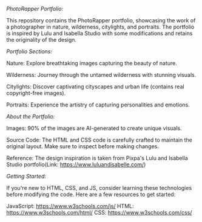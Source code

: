 *PhotoRapper Portfolio:*

This repository contains the PhotoRapper portfolio, showcasing the work of a photographer in nature, wilderness, citylights, and portraits. The portfolio is inspired by Lulu and Isabella Studio with some modifications and retains the originality of the design.

*Portfolio Sections:*

Nature: Explore breathtaking images capturing the beauty of nature.

Wilderness: Journey through the untamed wilderness with stunning visuals.

Citylights: Discover captivating cityscapes and urban life (contains real copyright-free images).

Portraits: Experience the artistry of capturing personalities and emotions.

*About the Portfolio:*

Images: 90% of the images are AI-generated to create unique visuals.

Source Code: The HTML and CSS code is carefully crafted to maintain the original layout. Make sure to inspect before making changes.

Reference: The design inspiration is taken from Pixpa's Lulu and Isabella Studio portfolio(Link: https://www.luluandisabelle.com/)

*Getting Started:*

If you're new to HTML, CSS, and JS, consider learning these technologies before modifying the code. Here are a few resources to get started:

JavaScript: https://www.w3schools.com/js/
HTML: https://www.w3schools.com/html/
CSS: https://www.w3schools.com/css/

